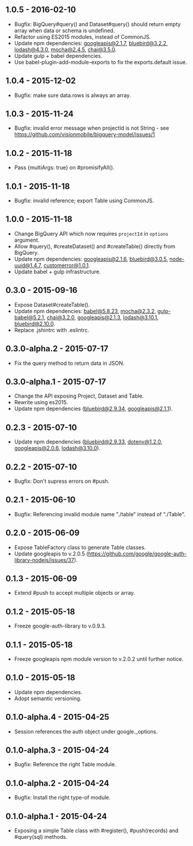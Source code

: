 ## 1.0.5 - 2016-02-10

* Bugfix: BigQuery#query() and Dataset#query() should return empty array when data or schema is undefined.
* Refactor using ES2015 modules, instead of CommonJS.
* Update npm dependencies: googleapis@2.1.7, bluebird@3.2.2, lodash@4.3.0, mocha@2.4.5, chai@3.5.0.
* Update gulp + babel dependencies.
* Use babel-plugin-add-module-exports to fix the exports.default issue.

## 1.0.4 - 2015-12-02

* Bugfix: make sure data.rows is always an array.

## 1.0.3 - 2015-11-24

* Bugfix: invalid error message when projectId is not String - see https://github.com/visionmobile/bigquery-model/issues/1

## 1.0.2 - 2015-11-18

* Pass {multiArgs: true} on #promisifyAll().

## 1.0.1 - 2015-11-18

* Bugfix: invalid reference; export Table using CommonJS.

## 1.0.0 - 2015-11-18

* Change BigQuery API which now requires `projectId` in `options` argument.
* Allow #query(), #createDataset() and #createTable() directly from BigQuery.
* Update npm dependencies: googleapis@2.1.6, bluebird@3.0.5, node-uuid@1.4.7, customerror@1.0.1.
* Update babel + gulp infrastructure.

## 0.3.0 - 2015-09-16

* Expose Dataset#createTable().
* Update npm dependencies: babel@5.8.23, mocha@2.3.2, gulp-babel@5.2.1, chai@3.2.0, googleapis@2.1.3, lodash@3.10.1, bluebird@2.10.0.
* Replace .jshintrc with .eslintrc.

## 0.3.0-alpha.2 - 2015-07-17

* Fix the query method to return data in JSON.

## 0.3.0-alpha.1 - 2015-07-17

* Change the API exposing Project, Dataset and Table.
* Rewrite using es2015.
* Update npm dependencies (bluebird@2.9.34, googleapis@2.1.1).

## 0.2.3 - 2015-07-10

* Update npm dependencies (bluebird@2.9.33, dotenv@1.2.0, googleapis@2.0.6, lodash@3.10.0).

## 0.2.2 - 2015-07-10

* Bugfix: Don't supress errors on #push.

## 0.2.1 - 2015-06-10

* Bugfix: Referencing invalid module name "./table" instead of "./Table".

## 0.2.0 - 2015-06-09

* Expose TableFactory class to generate Table classes.
* Update googleapis to v.2.0.5 (https://github.com/google/google-auth-library-nodejs/issues/37).

## 0.1.3 - 2015-06-09

* Extend #push to accept multiple objects or array.

## 0.1.2 - 2015-05-18

* Freeze google-auth-library to v.0.9.3.

## 0.1.1 - 2015-05-18

* Freeze googleapis npm module version to v.2.0.2 until further notice.

## 0.1.0 - 2015-05-18

* Update npm dependencies.
* Adopt semantic versioning.

## 0.1.0-alpha.4 - 2015-04-25

* Session references the auth object under google._options.

## 0.1.0-alpha.3 - 2015-04-24

* Bugfix: Reference the right Table module.

## 0.1.0-alpha.2 - 2015-04-24

* Bugfix: Install the right type-of module.

## 0.1.0-alpha.1 - 2015-04-24

* Exposing a simple Table class with #register(), #push(records) and #query(sql) methods.
